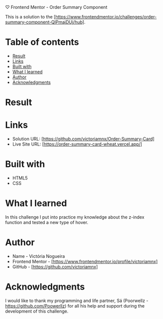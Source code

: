 ♡ Frontend Mentor - Order Summary Component

This is a solution to the [https://www.frontendmentor.io/challenges/order-summary-component-QlPmajDUj/hub].

# Table of contents

- [Result](#result)
- [Links](#links)
- [Built with](#built-with)
- [What I learned](#what-i-learned)
- [Author](#author)
- [Acknowledgments](#acknowledgments)

# Result

# Links

- Solution URL: [https://github.com/victoriamnx/Order-Summary-Card]
- Live Site URL: [https://order-summary-card-wheat.vercel.app/]

# Built with

- HTML5
- CSS

# What I learned

In this challenge I put into practice my knowledge about the z-index function and tested a new type of hover.

# Author

- Name - Victória Nogueira
- Frontend Mentor - [https://www.frontendmentor.io/profile/victoriamnx]
- GitHub - [https://github.com/victoriamnx]

# Acknowledgments

I would like to thank my programming and life partner, Sá (Poorwellz - https://github.com/Poowerllz) for all his help and support during the development of this challenge.

